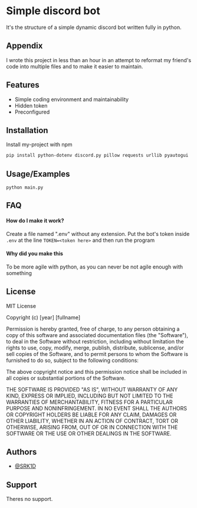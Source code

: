 
# Simple discord bot

It's the structure of a simple dynamic discord bot written fully in python.


## Appendix

I wrote this project in less than an hour in an attempt to reformat my friend's code into multiple files and to make it easier to maintain.

## Features

- Simple coding environment and maintainability
- Hidden token
- Preconfigured

## Installation

Install my-project with npm

```bash
pip install python-dotenv discord.py pillow requests urllib pyautogui
```
    
## Usage/Examples

```
python main.py
```


## FAQ

#### How do I make it work?

Create a file named ".env" without any extension. Put the bot's token inside ``.env`` at the line ``TOKEN=<token here>`` and then run the program

#### Why did you make this

To be more agile with python, as you can never be not agile enough with something


## License
MIT License

Copyright (c) [year] [fullname]

Permission is hereby granted, free of charge, to any person obtaining a copy
of this software and associated documentation files (the "Software"), to deal
in the Software without restriction, including without limitation the rights
to use, copy, modify, merge, publish, distribute, sublicense, and/or sell
copies of the Software, and to permit persons to whom the Software is
furnished to do so, subject to the following conditions:

The above copyright notice and this permission notice shall be included in all
copies or substantial portions of the Software.

THE SOFTWARE IS PROVIDED "AS IS", WITHOUT WARRANTY OF ANY KIND, EXPRESS OR
IMPLIED, INCLUDING BUT NOT LIMITED TO THE WARRANTIES OF MERCHANTABILITY,
FITNESS FOR A PARTICULAR PURPOSE AND NONINFRINGEMENT. IN NO EVENT SHALL THE
AUTHORS OR COPYRIGHT HOLDERS BE LIABLE FOR ANY CLAIM, DAMAGES OR OTHER
LIABILITY, WHETHER IN AN ACTION OF CONTRACT, TORT OR OTHERWISE, ARISING FROM,
OUT OF OR IN CONNECTION WITH THE SOFTWARE OR THE USE OR OTHER DEALINGS IN THE
SOFTWARE.


## Authors

- [@SRK1D](https://www.github.com/srk1d)


## Support

Theres no support.

